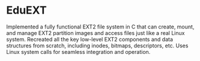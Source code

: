 # EduEXT

Implemented a fully functional EXT2 file system in C that can create, mount, and manage EXT2 partition images and access files just like a real Linux system. Recreated all the key low-level EXT2 components and data structures from scratch, including inodes, bitmaps, descriptors, etc. Uses Linux system calls for seamless integration and operation.
